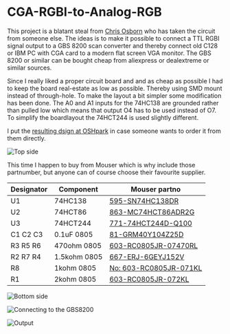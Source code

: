 # CGA-RGBI-to-Analog-RGB

This project is a blatant steal from [Chris Osborn](http://www.insentricity.com/a.cl/219/cgargbi-to-analog-for-the-commodore-128) who has taken the circuit from someone else.
The ideas is to make it possible to connect a TTL RGBI signal output to a GBS 8200 scan converter and thereby connect old C128 or IBM PC with CGA card to a modern flat screen VGA monitor. The GBS 8200 or similar can be bought cheap from aliexpress or dealextreme or similar sources.

Since I really liked a proper circuit board and and as cheap as possible I had to keep the board real-estate as low as possible. Thereby using SMD mount instead of through-hole.
To make the layout a bit simpler some modification has been done. The A0 and A1 inputs for the 74HC138 are grounded rather than pulled low which means that output O4 has to be used instead of O7.
To simplify the boardlayout the 74HCT244 is used slightly different. 

I put the [resulting dsign at OSHpark](https://oshpark.com/shared_projects/xC5EGJzc) in case someone wants to order it from them directly.

![Top side](http://i.imgur.com/mRA4rBz.png)

This time I happen to buy from Mouser which is why include those partnumber, but anyone can of course choose their favourite supplier.

|Designator|Component|Mouser partno|
|----------|---------|-------------|
|   U1     | 74HC138 |[595-SN74HC138DR](http://www.mouser.se/Search/ProductDetail.aspx?R=SN74HC138DRvirtualkey59500000virtualkey595-SN74HC138DR)|
|   U2     | 74HCT86 |[863-MC74HCT86ADR2G](http://www.mouser.se/Search/ProductDetail.aspx?R=MC74HCT86ADR2Gvirtualkey58410000virtualkey863-MC74HCT86ADR2G)|
|   U3     | 74HCT244|[771-74HCT244D-Q100](http://www.mouser.se/Search/ProductDetail.aspx?R=74HCT244D-Q100%2c118virtualkey66800000virtualkey771-74HCT244D-Q100)|
|C1 C2 C3| 0.1uF 0805|[81-GRM40Y104Z25D](http://www.mouser.se/search/ProductDetail.aspx?R=0virtualkey0virtualkeyGRM216F51E104ZA01D)|
|R3 R5 R6| 470ohm 0805 | [603-RC0805JR-07470RL](http://www.mouser.se/Search/ProductDetail.aspx?R=RC0805JR-07470RLvirtualkey57620000virtualkey603-RC0805JR-07470RL)|
|R2 R7 R4| 1.5kohm 0805| [667-ERJ-6GEYJ152V](http://www.mouser.se/Search/ProductDetail.aspx?R=ERJ-6GEYJ152Vvirtualkey66720000virtualkey667-ERJ-6GEYJ152V)|
| R8     | 1kohm 0805|[No:	603-RC0805JR-071KL](http://www.mouser.se/Search/ProductDetail.aspx?R=RC0805JR-071KLvirtualkey57620000virtualkey603-RC0805JR-071KL)|
| R1     | 2kohm 0805| [603-RC0805JR-072KL](http://www.mouser.se/Search/ProductDetail.aspx?R=RC0805JR-072KLvirtualkey57620000virtualkey603-RC0805JR-072KL)|


![Bottom side](http://i.imgur.com/JASlqK1.png)

![Connecting to the GBS8200](http://i.imgur.com/AG3x1OQ.jpg)

![Output](http://i.imgur.com/q9WrcyZ.jpg)
